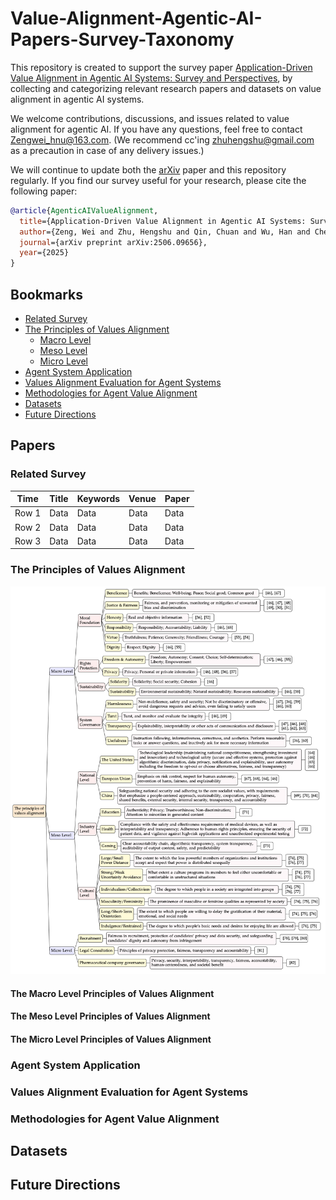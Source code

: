 # Value-Alignment-Agentic-AI-Papers-Survey-Taxonomy
This repository is created to support the survey paper [Application-Driven Value Alignment in Agentic AI Systems: Survey and Perspectives](https://arxiv.org/abs/2506.09656), by collecting and categorizing relevant research papers and datasets on value alignment in agentic AI systems.

We welcome contributions, discussions, and issues related to value alignment for agentic AI. If you have any questions, feel free to contact Zengwei_hnu@163.com. (We recommend cc'ing zhuhengshu@gmail.com as a precaution in case of any delivery issues.)

We will continue to update both the [arXiv](https://arxiv.org/abs/2506.09656) paper and this repository regularly. If you find our survey useful for your research, please cite the following paper:

```bibtex
@article{AgenticAIValueAlignment,
  title={Application-Driven Value Alignment in Agentic AI Systems: Survey and Perspectives},
  author={Zeng, Wei and Zhu, Hengshu and Qin, Chuan and Wu, Han and Cheng, Yihang and Zhang, Sirui and Jin, Xiaowei and Shen, Yinuo and Wang, Zhenxing and Zhong, Feimin and Xiong, Hui},
  journal={arXiv preprint arXiv:2506.09656},
  year={2025}
}
```


## Bookmarks
- [Related Survey](#related-survey)
- [The Principles of Values Alignment](#the-principles-of-values-alignment)
  - [Macro Level](#the-macro-level-principles-of-values-alignment)
  - [Meso Level](#the-meso-level-principles-of-values-alignment)
  - [Micro Level](#the-micro-level-principles-of-values-alignment)
- [Agent System Application](#agent-system-application)
- [Values Alignment Evaluation for Agent Systems](#values-alignment-evaluation-for-agent-systems)
- [Methodologies for Agent Value Alignment](#methodologies-for-agent-value-alignment)
- [Datasets](#datasets)
- [Future Directions](#future-directions)


## Papers
### Related Survey
| Time | Title | Keywords | Venue | Paper |
|----------|----------|----------|----------|----------|
| Row 1    | Data     | Data     | Data     | Data     |
| Row 2    | Data     | Data     | Data     | Data     |
| Row 3    | Data     | Data     | Data     | Data     |

### The Principles of Values Alignment
![](multi-level-value-alignment-principles.png)
#### The Macro Level Principles of Values Alignment
#### The Meso Level Principles of Values Alignment
#### The Micro Level Principles of Values Alignment


### Agent System Application
### Values Alignment Evaluation for Agent Systems
### Methodologies for Agent Value Alignment


## Datasets

## Future Directions
